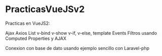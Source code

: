 # PracticasVueJSv2

 Practicas en VueJS2:

Ajax
Axios
List
v-bind
v-show
v-if, v-else, template
Events
Filtros usando Computed Properties y AJAX

Conexion con base de dato usando ejemplo sencillo con Laravel-php
